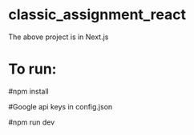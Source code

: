 # classic_assignment_react
The above project is in Next.js
# To run:
#npm install

#Google api keys in config.json

#npm run dev
